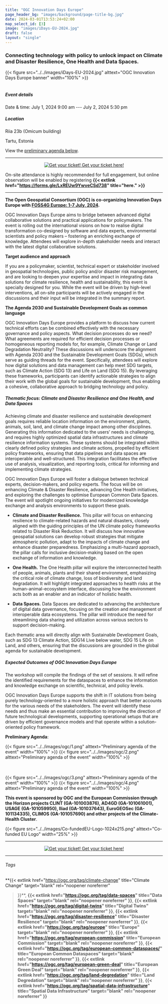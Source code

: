 ```yaml
---
title: "OGC Innovation Days Europe"
page_header_bg: "images/background/page-title-bg.jpg"
date: 2024-03-01T13:53:24+02:00
map_select_id: [3]
image: "images/iDays-EU-2024.jpg"
draft: false
layout: "single"
---
```


### Connecting technology with policy to unlock impact on Climate and Disaster Resilience, One Health and Data Spaces.  

{{< figure
    src="../../images/iDays-EU-2024.jpg"
    alttext="OGC Innovation Days Europe banner"
    width="100%"
    >}}
<br><br>
##### Event details

Date & time: July 1, 2024 9:00 am --- July 2, 2024 5:30 pm

##### Location

Riia 23b (Omicum building)

Tartu, Estonia

View the [preliminary agenda below](#agenda).

<hr>
<center>
    <a href="https://pretix.eu/foss4ge2024/tartu/"
        class="btn btn-primary btn-lg"
        target="blank" rel="noopener noreferrer"
        style="padding:32px;margin-top:30px;margin-bottom:30px">
        <img src="https://2024.europe.foss4g.org/images/icon/ticket.png" alt="Get your ticket!">
    <span>Get your ticket here!</span></a>
</center>

On-site attendance is highly recommended for full engagement, but online observation will be enabled by registering **{{< extlink href="https://forms.gle/LxREUw9YwveCSd738" title="here." >}}**
<hr>

**The Open Geospatial Consortium (OGC) is co-organizing Innovation Days Europe with [FOSS4G Europe: 1-7 July,
2024](https://2024.europe.foss4g.org/).**

OGC Innovation Days Europe aims to bridge between advanced digital collaborative solutions and practical applications for policymakers. The event is rolling out the international visions on how to realise digital transformation co-designed by software and data experts, environmental scientists and policy makers – fostering an enriching exchange of knowledge. Attendees will explore in-depth stakeholder needs and interact with the latest digital collaborative solutions.


**Target audience and approach**

If you are a policymaker, scientist, technical expert or stakeholder involved in geospatial technologies, public policy and/or disaster risk management, and are looking to deepen your expertise and impact in integrating data solutions for climate resilience, health and sustainability, this event is specially designed for you. While the event will be driven by high-level interventions, all on-site participants will be actively engaged in the discussions and their input will be integrated in the summary report. 

**The Agenda 2030 and Sustainable Development Goals as common language**

OGC Innovation Days Europe provides a platform to discuss how current technical efforts can be combined effectively with the necessary governance and policy aspects. What decision processes do we need? What agreements are required for efficient decision processes or homogeneous reporting models for, for example, Climate Change or Land Degradation Neutrality? These discussions will underscore the alignment with Agenda 2030 and the Sustainable Development Goals (SDGs), which serve as guiding threads for the event. Specifically, attendees will explore how digital solutions and data management can help meet SDG targets, such as Climate Action (SDG 13) and Life on Land (SDG 15). By leveraging these frameworks, participants can identify actionable strategies to align their work with the global goals for sustainable development, thus enabling a cohesive, collaborative approach to bridging technology and policy.


##### Thematic focus: Climate and Disaster Resilience and One Health, and Data Spaces

Achieving climate and disaster resilience and sustainable development goals requires reliable location information on the environment, plants, animals, soil, land, and climate change impact among other disciplines. Generating this information dedicated to the users’ needs is challenging, and requires highly optimized spatial data infrastructures and climate resilience information systems. These systems should be integrated within clearly defined policy strategies and climate actions, propelled by efficient policy frameworks, ensuring that data pipelines and data spaces are interoperable and well-structured. This integration facilitates the effective use of analysis, visualization, and reporting tools, critical for informing and implementing climate strategies.


OGC Innovation Days Europe will foster a dialogue between technical experts, decision-makers, and policy experts. The focus will be on enhancing Climate & Disaster Resilience, advancing One Health initiatives, and exploring the challenges to optimise  European Common Data Spaces. The event will spotlight ongoing initiatives for modernized knowledge exchange and analysis environments to support these goals.

- **Climate and Disaster Resilience.** This pillar will focus on enhancing resilience to climate-related hazards and natural disasters, closely aligned with the guiding principles of the UN climate policy frameworks related to Disaster Risk Reduction. It will discuss how innovative geospatial solutions can develop robust strategies that mitigate atmospheric pollution, adapt to the impacts of climate change and enhance disaster preparedness. Emphasizing a multi-hazard approach, the pillar calls for inclusive decision-making based on the open exchange of information and knowledge.  


- **One Health.** The One Health pillar will explore the interconnected health of people, animals, plants and their shared environment, emphasizing the critical role of climate change, loss of biodiversity and land degradation. It will highlight integrated approaches to health risks at the human-animal-ecosystem interface, discussing how the environment acts both as an enabler and an indicator of holistic health. 


- **Data Spaces.** Data Spaces are dedicated to advancing the architecture of digital data governance, focusing on the creation and management of interoperable data ecosystems. The pillar will introduce the need for streamlining data sharing and utilization across various sectors to support decision-making. 

Each thematic area will directly align with Sustainable Development Goals, such as SDG 13 Climate Action, SDG14 Live below water, SDG 15 Life on Land, and others, ensuring that the discussions are grounded in the global agenda for sustainable development.


##### Expected Outcomes of OGC Innovation Days Europe

The workshop will compile the findings of the set of sessions. It will
refine the identified requirements for the dataspaces to enhance the
information and knowledge exchange on scientific, technical, and policy
levels. 

OGC Innovation Days Europe supports the shift in IT solutions from being purely technology-oriented to a more holistic approach that better accounts for the various needs of the stakeholders. The event will identify these needs and thus make an essential contribution to improving the direction of future technological developments, supporting operational setups that are driven by efficient governance models and that operate within a solution-oriented policy framework.

<a name="agenda"></a>
**Preliminary Agenda**:

{{< figure
    src="../../images/ogc/1.png"
    alttext="Preliminary agenda of the event"
    width="100%"
    >}}
{{< figure
    src="../../images/ogc/2.png"
    alttext="Preliminary agenda of the event"
    width="100%"
    >}}

<br><br>
{{< figure
    src="../../images/ogc/3.png"
    alttext="Preliminary agenda of the event"
    width="100%"
    >}}
{{< figure
    src="../../images/ogc/4.png"
    alttext="Preliminary agenda of the event"
    width="100%"
    >}}


**This event is sponsored by OGC and the European Commission
through the Horizon projects CLINT (GA-101003876), AD4GD (GA-101061001),
USAGE (GA-101059950), Iliad (GA-101037643), EuroGEOSec (GA-101134335),
CLIMOS (GA-101057690) and other projects of the Climate-Health
Cluster**.

{{< figure
    src="../../images/Co-fundedEU-Logo-1024x215.png"
    alttext="Co-funded EU Logo"
    width="25%"
    >}}

<hr>
<center>
    <a href="https://pretix.eu/foss4ge2024/tartu/"
        class="btn btn-primary btn-lg"
        target="blank" rel="noopener noreferrer"
        style="padding:32px;margin-top:30px;margin-bottom:30px">
        <img src="https://2024.europe.foss4g.org/images/icon/ticket.png" alt="Get your ticket!">
    <span>Get your ticket here!</span></a>
</center>
<hr>


###### Tags

**{{<
    extlink href="https://ogc.org/tag/climate-change"
    title="Climate Change"
    target="blank"
    rel="noopener noreferrer"
>}}**,
**{{<
    extlink href="https://ogc.org/tag/data-spaces"
    title="Data Spaces"
    target="blank"
    rel="noopener noreferrer"
>}}**,
**{{<
    extlink href="https://ogc.org/tag/digital-twins"
    title="Digital Twins"
    target="blank"
    rel="noopener noreferrer"
>}}**,
**{{<
    extlink href="https://ogc.org/tag/disaster-resilience"
    title="Disaster Resilience"
    target="blank"
    rel="noopener noreferrer"
>}}**,
**{{<
    extlink href="https://ogc.org/tag/europe"
    title="Europe"
    target="blank"
    rel="noopener noreferrer"
>}}**,
**{{<
    extlink href="https://ogc.org/tag/european-commission"
    title="European Commission"
    target="blank"
    rel="noopener noreferrer"
>}}**,
**{{<
    extlink href="https://ogc.org/tag/european-common-dataspaces/"
    title="European Common Dataspaces"
    target="blank"
    rel="noopener noreferrer"
>}}**,
**{{<
    extlink href="https://ogc.org/tag/european-green-deal"
    title="European Green Deal"
    target="blank"
    rel="noopener noreferrer"
>}}**,
**{{<
    extlink href="https://ogc.org/tag/land-degredation"
    title="Land Degredation"
    target="blank"
    rel="noopener noreferrer"
>}}**,
**{{<
    extlink href="https://ogc.org/tag/spatial-data-infrastructure"
    title="Spatial Data Infrastructure"
    target="blank"
    rel="noopener noreferrer"
>}}**
